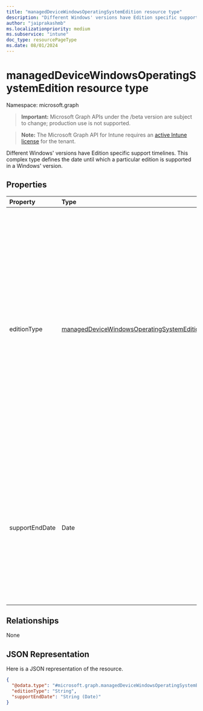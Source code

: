 ```yaml
---
title: "managedDeviceWindowsOperatingSystemEdition resource type"
description: "Different Windows' versions have Edition specific support timelines. This complex type defines the date until which a particular edition is supported in a Windows' version."
author: "jaiprakashmb"
ms.localizationpriority: medium
ms.subservice: "intune"
doc_type: resourcePageType
ms.date: 08/01/2024
---
```


# managedDeviceWindowsOperatingSystemEdition resource type

Namespace: microsoft.graph

> **Important:** Microsoft Graph APIs under the /beta version are subject to change; production use is not supported.

> **Note:** The Microsoft Graph API for Intune requires an [active Intune license](https://go.microsoft.com/fwlink/?linkid=839381) for the tenant.

Different Windows' versions have Edition specific support timelines. This complex type defines the date until which a particular edition is supported in a Windows' version.

## Properties
|Property|Type|Description|
|:---|:---|:---|
|editionType|[managedDeviceWindowsOperatingSystemEditionType](../resources/intune-osprovisioninggraphservice-manageddevicewindowsoperatingsystemeditiontype.md)|Windows Operating System releases are available in multiple editions. This property defines the edition type of the Operating System. Possible values are: professional, professionalN, enterprise, enterpriseN, education, educationN, proEducation, proEducationN, proWorkstation, proWorkstationN. Read-only. Possible values are: `professional`, `professionalN`, `enterprise`, `enterpriseN`, `education`, `educationN`, `proEducation`, `proEducationN`, `proWorkstation`, `proWorkstationN`, `unknownFutureValue`.|
|supportEndDate|Date|Indicates the Date until which this Operating System edition type is officially supported. The Timestamp type represents date and time information using ISO 8601 format and is always in Pacific Time Zone (PT). For example, 2014-01-01 would mean '2014-01-01T07:00:00Z' in UTC time. Returned by default. Read-only.|

## Relationships
None

## JSON Representation
Here is a JSON representation of the resource.
<!-- {
  "blockType": "resource",
  "@odata.type": "microsoft.graph.managedDeviceWindowsOperatingSystemEdition"
}
-->
``` json
{
  "@odata.type": "#microsoft.graph.managedDeviceWindowsOperatingSystemEdition",
  "editionType": "String",
  "supportEndDate": "String (Date)"
}
```
